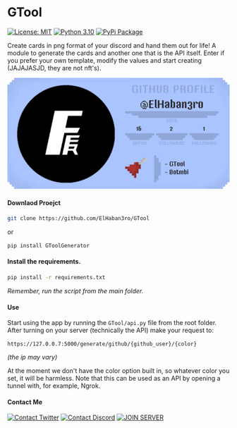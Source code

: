 # GTool

[![License: MIT](https://img.shields.io/badge/License-MIT-yellowgreen.svg?style=flat-square)](https://opensource.org/licenses/MIT) [![Python 3.10](https://img.shields.io/badge/Python-3.10-blue.svg?style=flat-square&logo=python)](https://www.python.org/downloads/release/python-310/) [![PyPi Package](https://img.shields.io/badge/pip_install-GToolGenerator-yellow.svg?style=flat-square&logo=pypi)](https://pypi.org/project/GTool/)


Create cards in png format of your discord and hand them out for life! A module to generate the cards and another one that is the API itself. Enter if you prefer your own template, modify the values and start creating (JAJAJASJD, they are not nft's).

![Example Update](https://github.com/ElHaban3ro/GTool/blob/main/users/ElHaban3ro/target.png?raw=true)

#### Downlaod Proejct
```bash
git clone https://github.com/ElHaban3ro/GTool
```
or 

```bash
pip install GToolGenerator
```

#### Install the requirements.
```bash
pip install -r requirements.txt
```

*Remember, run the script from the main folder.*

#### Use

Start using the app by running the `GTool/api.py` file from the root folder. After turning on your server (technically the API) make your request to:
```
https://127.0.0.7:5000/generate/github/{github_user}/{color}
```

*(the ip may vary)*

At the moment we don't have the color option built in, so whatever color you set, it will be harmless. Note that this can be used as an API by opening a tunnel with, for example, Ngrok. 


#### Contact Me
[![Contact Twitter](https://img.shields.io/badge/Twitter-ElHaban3ro-9cf.svg?style=for-the-badge&logo=twitter)](https://twitter.com/ElHaban3ro) [![Contact Discord](https://img.shields.io/badge/GitHub-ElHaban3ro-lightgray?style=for-the-badge&logo=github)](https://github.com/ElHaban3ro)  [![JOIN SERVER](https://img.shields.io/badge/Discord-JOIN_TO_MY_SERVER-lightgray?style=for-the-badge&logo=discord)](https://discord.gg/NGp9YbYJ8F)
